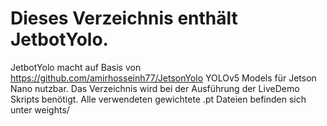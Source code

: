 # Dieses Verzeichnis enthält JetbotYolo. 

JetbotYolo macht auf Basis von https://github.com/amirhosseinh77/JetsonYolo YOLOv5 Models für Jetson Nano nutzbar. Das Verzeichnis wird bei der Ausführung der LiveDemo Skripts benötigt. Alle verwendeten gewichtete .pt Dateien befinden sich unter weights/
